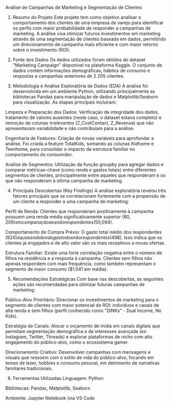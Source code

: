 Análise de Campanhas de Marketing e Segmentação de Clientes
1. Resumo do Projeto
Este projeto tem como objetivo analisar o comportamento dos clientes de uma empresa de varejo para identificar os perfis com maior probabilidade de responder a campanhas de marketing. A análise visa otimizar futuros investimentos em marketing através de uma segmentação de clientes baseada em dados, permitindo um direcionamento de campanha mais eficiente e com maior retorno sobre o investimento (ROI).

2. Fonte dos Dados
Os dados utilizados foram obtidos do dataset "Marketing Campaign" disponível na plataforma Kaggle. O conjunto de dados contém informações demográficas, hábitos de consumo e respostas a campanhas anteriores de 2.205 clientes.

3. Metodologia e Análise Exploratória de Dados (EDA)
A análise foi desenvolvida em um ambiente Python, utilizando principalmente as bibliotecas Pandas para manipulação de dados e Matplotlib/Seaborn para visualização. As etapas principais incluíram:

Limpeza e Preparação dos Dados: Verificação da integridade dos dados, tratamento de valores ausentes (neste caso, o dataset estava completo) e remoção de colunas irrelevantes (Z_CostContact, Z_Revenue) que não apresentavam variabilidade e não contribuíam para a análise.

Engenharia de Features: Criação de novas variáveis para aprofundar a análise. Foi criada a feature TotalKids, somando as colunas Kidhome e Teenhome, para consolidar o impacto da estrutura familiar no comportamento do consumidor.

Análise de Segmentos: Utilização da função groupby para agregar dados e comparar métricas-chave (como renda e gastos totais) entre diferentes segmentos de clientes, principalmente entre aqueles que responderam e os que não responderam à última campanha de marketing.

4. Principais Descobertas (Key Findings)
A análise exploratória revelou três fatores principais que se correlacionam fortemente com a propensão de um cliente a responder a uma campanha de marketing:

Perfil de Renda: Clientes que responderam positivamente à campanha possuem uma renda média significativamente superior ($60,209) em comparação aos não respondentes ($50,094).

Comportamento de Compra Prévio: O gasto total médio dos respondentes ($924) é quase o dobro do gasto dos não respondentes ($498). Isso indica que os clientes já engajados e de alto valor são os mais receptivos a novas ofertas.

Estrutura Familiar: Existe uma forte correlação negativa entre o número de filhos na residência e a resposta à campanha. Clientes sem filhos não apenas respondem com mais frequência, como também representam o segmento de maior consumo ($1,041 em média).

5. Recomendações Estratégicas
Com base nas descobertas, as seguintes ações são recomendadas para otimizar futuras campanhas de marketing:

Público-Alvo Prioritário: Direcionar os investimentos de marketing para o segmento de clientes com maior potencial de ROI: indivíduos e casais de alta renda e sem filhos (perfil conhecido como "DINKs" - Dual Income, No Kids).

Estratégia de Canais: Alocar o orçamento de mídia em canais digitais que permitam segmentação demográfica e de interesses avançada (ex: Instagram, Twitter, Threads) e explorar plataformas de nicho com alto engajamento do público-alvo, como o ecossistema gamer.

Direcionamento Criativo: Desenvolver campanhas com mensagens e visuais que ressoem com o estilo de vida do público-alvo, focando em temas de lazer, hobbies e consumo pessoal, em detrimento de narrativas familiares tradicionais.

6. Ferramentas Utilizadas
Linguagem: Python

Bibliotecas: Pandas, Matplotlib, Seaborn

Ambiente: Jupyter Notebook (via VS Code
